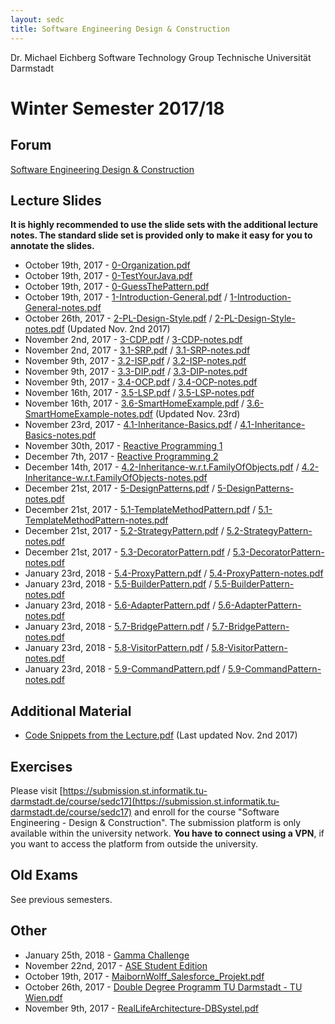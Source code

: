 ```yaml
---
layout: sedc
title: Software Engineering Design & Construction
---
```

Dr. Michael Eichberg
Software Technology Group
Technische Universität Darmstadt

# Winter Semester 2017/18

## Forum
[Software Engineering Design & Construction](https://www.fachschaft.informatik.tu-darmstadt.de/forum//viewforum.php?f=234)

## Lecture Slides

**It is highly recommended to use the slide sets with the additional lecture notes. The standard slide set is provided only to make it easy for you to annotate the slides.**

 * October 19th, 2017 - [0-Organization.pdf](0-Organization.pdf)
 * October 19th, 2017 - [0-TestYourJava.pdf](0-TestYourJava.pdf)
 * October 19th, 2017 - [0-GuessThePattern.pdf](0-GuessThePattern.pdf)
 * October 19th, 2017 - [1-Introduction-General.pdf](1-Introduction-General.pdf) / [1-Introduction-General-notes.pdf](1-Introduction-General-notes.pdf)
 * October 26th, 2017 - [2-PL-Design-Style.pdf](2-PL-Design-Style.pdf) / [2-PL-Design-Style-notes.pdf](2-PL-Design-Style-notes.pdf) (Updated Nov. 2nd 2017)
 * November 2nd, 2017 - [3-CDP.pdf](3-CDP.pdf) / [3-CDP-notes.pdf](3-CDP-notes.pdf)
 * November 2nd, 2017 - [3.1-SRP.pdf](3.1-SRP.pdf) / [3.1-SRP-notes.pdf](3.1-SRP-notes.pdf)
 * November 9th, 2017 - [3.2-ISP.pdf](3.2-ISP.pdf) / [3.2-ISP-notes.pdf](3.2-ISP-notes.pdf)
 * November 9th, 2017 - [3.3-DIP.pdf](3.3-DIP.pdf) / [3.3-DIP-notes.pdf](3.3-DIP-notes.pdf)
 * November 9th, 2017 - [3.4-OCP.pdf](3.4-OCP.pdf) / [3.4-OCP-notes.pdf](3.4-OCP-notes.pdf)
 * November 16th, 2017 - [3.5-LSP.pdf](3.5-LSP.pdf) / [3.5-LSP-notes.pdf](3.5-LSP-notes.pdf)
 * November 16th, 2017 - [3.6-SmartHomeExample.pdf](3.6-SmartHomeExample.pdf) / [3.6-SmartHomeExample-notes.pdf](3.6-SmartHomeExample-notes.pdf) (Updated Nov. 23rd)
 * November 23rd, 2017 - [4.1-Inheritance-Basics.pdf](4.1-Inheritance-Basics.pdf) / [4.1-Inheritance-Basics-notes.pdf](4.1-Inheritance-Basics-notes.pdf)
 * November 30th, 2017 - [Reactive Programming 1](RP1.pdf)
 * December 7th, 2017 - [Reactive Programming 2](RP2.pdf)
 * December 14th, 2017 - [4.2-Inheritance-w.r.t.FamilyOfObjects.pdf](4.2-Inheritance-w.r.t.FamilyOfObjects.pdf) / [4.2-Inheritance-w.r.t.FamilyOfObjects-notes.pdf](4.2-Inheritance-w.r.t.FamilyOfObjects-notes.pdf)
 * December 21st, 2017 - [5-DesignPatterns.pdf](5-DesignPatterns.pdf) / [5-DesignPatterns-notes.pdf](5-DesignPatterns-notes.pdf)
 * December 21st, 2017 - [5.1-TemplateMethodPattern.pdf](5.1-TemplateMethodPattern.pdf) / [5.1-TemplateMethodPattern-notes.pdf](5.1-TemplateMethodPattern-notes.pdf)
 * December 21st, 2017 - [5.2-StrategyPattern.pdf](5.2-StrategyPattern.pdf) / [5.2-StrategyPattern-notes.pdf](5.2-StrategyPattern-notes.pdf)
 * December 21st, 2017 - [5.3-DecoratorPattern.pdf](5.3-DecoratorPattern.pdf) / [5.3-DecoratorPattern-notes.pdf](5.3-DecoratorPattern-notes.pdf)
 * January 23rd, 2018 - [5.4-ProxyPattern.pdf](5.4-ProxyPattern.pdf) / [5.4-ProxyPattern-notes.pdf](5.4-ProxyPattern-notes.pdf)
 * January 23rd, 2018 - [5.5-BuilderPattern.pdf](5.5-BuilderPattern.pdf) / [5.5-BuilderPattern-notes.pdf](5.5-BuilderPattern-notes.pdf)
 * January 23rd, 2018 - [5.6-AdapterPattern.pdf](5.6-AdapterPattern.pdf) / [5.6-AdapterPattern-notes.pdf](5.6-AdapterPattern-notes.pdf)
 * January 23rd, 2018 - [5.7-BridgePattern.pdf](5.7-BridgePattern.pdf) / [5.7-BridgePattern-notes.pdf](5.7-BridgePattern-notes.pdf)
 * January 23rd, 2018 - [5.8-VisitorPattern.pdf](5.8-VisitorPattern.pdf) / [5.8-VisitorPattern-notes.pdf](5.8-VisitorPattern-notes.pdf)
 * January 23rd, 2018 - [5.9-CommandPattern.pdf](5.9-CommandPattern.pdf) / [5.9-CommandPattern-notes.pdf](5.9-CommandPattern-notes.pdf)
 <!-- January 23rd, 2018 - [.pdf](.pdf) / [-notes.pdf](-notes.pdf) -->

## Additional Material
 * [Code Snippets from the Lecture.pdf](Code.pdf) (Last updated Nov. 2nd 2017)

## Exercises
Please visit [https://submission.st.informatik.tu-darmstadt.de/course/sedc17](https://submission.st.informatik.tu-darmstadt.de/course/sedc17) and enroll for the course "Software Engineering - Design & Construction".
The submission platform is only available within the university network. **You have to connect using a VPN**, if you want to access the platform from outside the university.

## Old Exams
See previous semesters.

## Other
 * January 25th, 2018 - [Gamma Challenge](GammaChallenge_TU_Darmstadt_English.pdf)
 * November 22nd, 2017 - [ASE Student Edition](https://www.andrena.de/event/ase-student-edition-385)
 * October 19th, 2017 - [MaibornWolff_Salesforce_Projekt.pdf](MaibornWolff_Salesforce_Projekt.pdf)
 * October 26th, 2017 - [Double Degree Programm TU Darmstadt - TU Wien.pdf](DoubleDegreeTUD-TUW.pdf)
 * November 9th, 2017 - [RealLifeArchitecture-DBSystel.pdf](RealLifeArchitecture-DBSystel.pdf)
